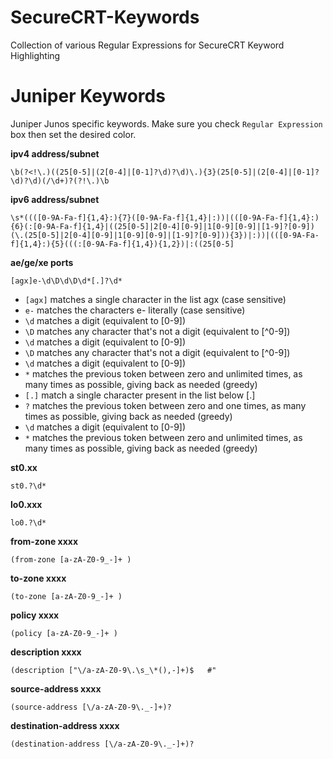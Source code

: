 # SecureCRT-Keywords
Collection of various Regular Expressions for SecureCRT Keyword Highlighting


# Juniper Keywords

Juniper Junos specific keywords. Make sure you check `Regular Expression` box then set the desired color.


**ipv4 address/subnet**
```
\b(?<!\.)((25[0-5]|(2[0-4]|[0-1]?\d)?\d)\.){3}(25[0-5]|(2[0-4]|[0-1]?\d)?\d)(/\d+)?(?!\.)\b
```


**ipv6 address/subnet**
```
\s*((([0-9A-Fa-f]{1,4}:){7}([0-9A-Fa-f]{1,4}|:))|(([0-9A-Fa-f]{1,4}:){6}(:[0-9A-Fa-f]{1,4}|((25[0-5]|2[0-4][0-9]|1[0-9][0-9]|[1-9]?[0-9])(\.(25[0-5]|2[0-4][0-9]|1[0-9][0-9]|[1-9]?[0-9])){3})|:))|(([0-9A-Fa-f]{1,4}:){5}(((:[0-9A-Fa-f]{1,4}){1,2})|:((25[0-5]
```


**ae/ge/xe ports**
```
[agx]e-\d\D\d\D\d*[.]?\d*
```
- `[agx]`   matches a single character in the list agx (case sensitive)
- `e-`      matches the characters e- literally (case sensitive)
- `\d`      matches a digit (equivalent to [0-9])
- `\D`      matches any character that's not a digit (equivalent to [^0-9])
- `\d`      matches a digit (equivalent to [0-9])
- `\D`      matches any character that's not a digit (equivalent to [^0-9])
- `\d`      matches a digit (equivalent to [0-9])
- `*`       matches the previous token between zero and unlimited times, as many times as possible, giving back as needed (greedy)
- `[.]`     match a single character present in the list below [.]
- `?`       matches the previous token between zero and one times, as many times as possible, giving back as needed (greedy)
- `\d`      matches a digit (equivalent to [0-9])
- `*`       matches the previous token between zero and unlimited times, as many times as possible, giving back as needed (greedy)

**st0.xx**
```
st0.?\d*
```

**lo0.xxx**
```
lo0.?\d*
```

**from-zone xxxx**
```
(from-zone [a-zA-Z0-9_-]+ )
```


**to-zone xxxx**
```
(to-zone [a-zA-Z0-9_-]+ )
```


**policy xxxx**
```
(policy [a-zA-Z0-9_-]+ )
```


**description xxxx**
```
(description ["\/a-zA-Z0-9\.\s_\*(),-]+)$   #"
```


**source-address xxxx**
```
(source-address [\/a-zA-Z0-9\._-]+)?
```


**destination-address xxxx**
```
(destination-address [\/a-zA-Z0-9\._-]+)?
```


